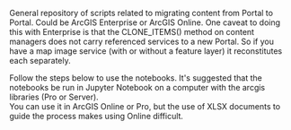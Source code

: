 General repository of scripts related to migrating content from Portal to Portal.  Could be ArcGIS Enterprise or ArcGIS Online.
One caveat to doing this with Enterprise is that the CLONE_ITEMS() method on content managers does not carry referenced services to a new Portal.  So if you have a map image service (with or without a feature layer) it reconstitutes each separately.  

Follow the steps below to use the notebooks.  It's suggested that the notebooks be run in Jupyter Notebook on a computer with the arcgis libraries (Pro or Server).   
You can use it in ArcGIS Online or Pro, but the use of XLSX documents to guide the process makes using Online difficult.  
